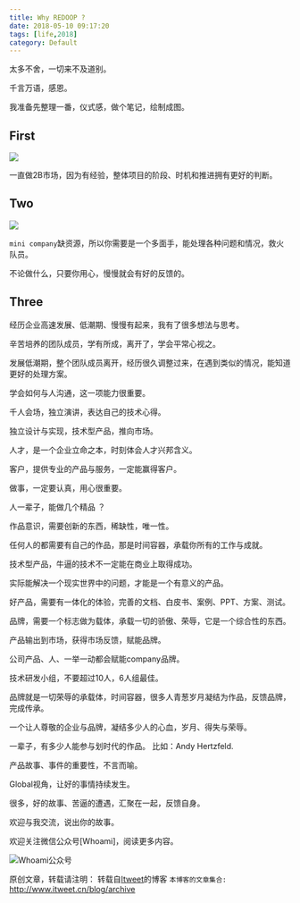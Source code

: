 ```yaml
---
title: Why REDOOP ?
date: 2018-05-10 09:17:20
tags: [life,2018]
category: Default
---
```


太多不舍，一切来不及道别。

千言万语，感恩。

我准备先整理一番，仪式感，做个笔记，绘制成图。

## First 

![](https://www.itweet.cn/screenshots/first-REDOOP.png)

一直做2B市场，因为有经验，整体项目的阶段、时机和推进拥有更好的判断。

## Two

![](https://www.itweet.cn/screenshots/two_REDOOP.png)

`mini company`缺资源，所以你需要是一个多面手，能处理各种问题和情况，救火队员。

不论做什么，只要你用心，慢慢就会有好的反馈的。

## Three

经历企业高速发展、低潮期、慢慢有起来，我有了很多想法与思考。

辛苦培养的团队成员，学有所成，离开了，学会平常心视之。

发展低潮期，整个团队成员离开，经历很久调整过来，在遇到类似的情况，能知道更好的处理方案。

学会如何与人沟通，这一项能力很重要。

千人会场，独立演讲，表达自己的技术心得。

独立设计与实现，技术型产品，推向市场。

人才，是一个企业立命之本，时刻体会人才兴邦含义。

客户，提供专业的产品与服务，一定能赢得客户。

做事，一定要认真，用心很重要。

人一辈子，能做几个精品 ？

作品意识，需要创新的东西，稀缺性，唯一性。

任何人的都需要有自己的作品，那是时间容器，承载你所有的工作与成就。

技术型产品，牛逼的技术不一定能在商业上取得成功。

实际能解决一个现实世界中的问题，才能是一个有意义的产品。

好产品，需要有一体化的体验，完善的文档、白皮书、案例、PPT、方案、测试。

品牌，需要一个标志做为载体，承载一切的骄傲、荣辱，它是一个综合性的东西。

产品输出到市场，获得市场反馈，赋能品牌。

公司产品、人、一举一动都会赋能company品牌。

技术研发小组，不要超过10人，6人组最佳。

品牌就是一切荣辱的承载体，时间容器，很多人青葱岁月凝结为作品，反馈品牌，完成传承。

一个让人尊敬的企业与品牌，凝结多少人的心血，岁月、得失与荣辱。

一辈子，有多少人能参与划时代的作品。 比如：Andy Hertzfeld.

产品故事、事件的重要性，不言而喻。

Global视角，让好的事情持续发生。

很多，好的故事、苦逼的遭遇，汇聚在一起，反馈自身。

欢迎与我交流，说出你的故事。

欢迎关注微信公众号[Whoami]，阅读更多内容。

![Whoami公众号](https://github.com/itweet/labs/raw/master/common/img/weixin_public.gif)

原创文章，转载请注明： 转载自[Itweet](http://www.itweet.cn)的博客
`本博客的文章集合:` http://www.itweet.cn/blog/archive
